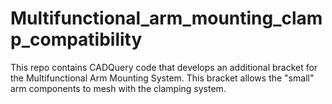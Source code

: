 # Multifunctional_arm_mounting_clamp_compatibility
This repo contains CADQuery code that develops an additional bracket for the Multifunctional Arm Mounting System.
This bracket allows the "small" arm components to mesh with the clamping system.
